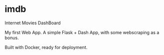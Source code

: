 # imdb
Internet Movies DashBoard

My first Web App.
A simple Flask + Dash App, with some webscraping as a bonus.

Built with Docker, ready for deployment.

